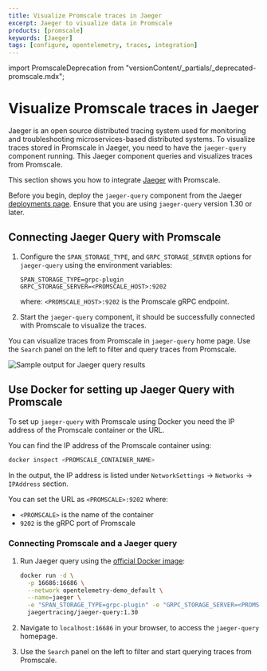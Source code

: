 ```yaml
---
title: Visualize Promscale traces in Jaeger
excerpt: Jaeger to visualize data in Promscale
products: [promscale]
keywords: [Jaeger]
tags: [configure, opentelemetry, traces, integration]
---
```


import PromscaleDeprecation from "versionContent/_partials/_deprecated-promscale.mdx";

# Visualize Promscale traces in Jaeger

<PromscaleDeprecation />

Jaeger is an open source distributed tracing system used for monitoring and
troubleshooting microservices-based distributed systems. To visualize traces
stored in Promscale in Jaeger, you need to have the `jaeger-query` component
running. This Jaeger component queries and visualizes traces from Promscale.

This section shows you how to integrate [Jaeger][jaeger-ui] with Promscale.

Before you begin, deploy the `jaeger-query` component from the Jaeger
[deployments page][jaeger-deployments]. Ensure that you are using `jaeger-query`
version 1.30 or later.

<Procedure>

## Connecting Jaeger Query with Promscale

1.  Configure the `SPAN_STORAGE_TYPE`, and `GRPC_STORAGE_SERVER` options for `jaeger-query` using the environment variables:

    ```
    SPAN_STORAGE_TYPE=grpc-plugin
    GRPC_STORAGE_SERVER=<PROMSCALE_HOST>:9202
    ```

    where: `<PROMSCALE_HOST>:9202` is the Promscale gRPC endpoint.

1.  Start the `jaeger-query` component, it should be successfully connected with
    Promscale to visualize the traces.

</Procedure>

You can visualize traces from Promscale in `jaeger-query` home page. Use the
`Search` panel on the left to filter and query traces from Promscale.

<img class="main-content__illustration"
src="https://s3.amazonaws.com/assets.timescale.com/images/misc/jaeger-homepage-query-results.png"
alt="Sample output for Jaeger query results"/>

## Use Docker for setting up Jaeger Query with Promscale

To set up `jaeger-query` with Promscale using Docker you need the IP address of the Promscale container or the URL.

You can find the IP address of the Promscale container using:

```bash
docker inspect <PROMSCALE_CONTAINER_NAME>
```

In the output, the IP address is listed under `NetworkSettings` → `Networks` → `IPAddress` section.

You can set the URL as `<PROMSCALE>:9202` where:

*   `<PROMSCALE>` is the name of the container
*   `9202` is the gRPC port of Promscale

<Procedure>

### Connecting Promscale and a Jaeger query

1.  Run Jaeger query using the [official Docker image][jaeger-docker]:

    ``` bash
    docker run -d \
      -p 16686:16686 \
      --network opentelemetry-demo_default \
      --name=jaeger \
      -e "SPAN_STORAGE_TYPE=grpc-plugin" -e "GRPC_STORAGE_SERVER=<PROMSCALE>:9202" \
      jaegertracing/jaeger-query:1.30
    ```

1.  Navigate to `localhost:16686` in your browser, to access the `jaeger-query` homepage.

1.  Use the `Search` panel on the left to filter and start querying traces from
    Promscale.

</Procedure>

[jaeger-ui]: https://github.com/jaegertracing/jaeger-ui#jaeger-ui
[jaeger-docker]: https://www.jaegertracing.io/docs/latest/deployment/
[jaeger-deployments]: https://www.jaegertracing.io/docs/latest/deployment/
